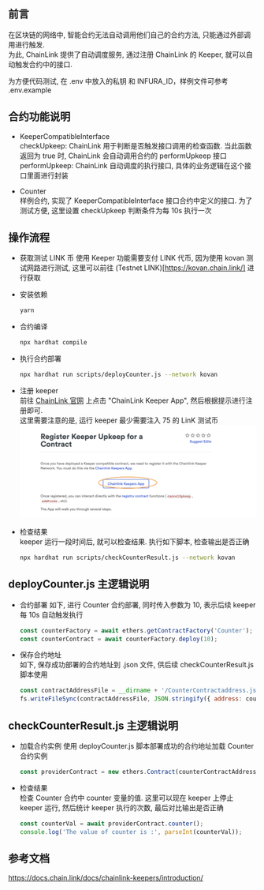 ## 前言

在区块链的网络中, 智能合约无法自动调用他们自己的合约方法, 只能通过外部调用进行触发.  
为此, ChainLink 提供了自动调度服务, 通过注册 ChainLink 的 Keeper, 就可以自动触发合约中的接口.

为方便代码测试, 在 .env 中放入的私钥 和 INFURA_ID，样例文件可参考 .env.example

## 合约功能说明

- KeeperCompatibleInterface  
  checkUpkeep: ChainLink 用于判断是否触发接口调用的检查函数. 当此函数返回为 true 时, ChainLink 会自动调用合约的 performUpkeep 接口  
  performUpkeep: ChainLink 自动调度的执行接口, 具体的业务逻辑在这个接口里面进行封装

- Counter  
  样例合约, 实现了 KeeperCompatibleInterface 接口合约中定义的接口. 为了测试方便, 这里设置 checkUpkeep 判断条件为每 10s 执行一次

## 操作流程

- 获取测试 LINK 币
  使用 Keeper 功能需要支付 LINK 代币, 因为使用 kovan 测试网路进行测试, 这里可以前往 (Testnet LINK)[https://kovan.chain.link/] 进行获取

- 安装依赖

  ```bash
  yarn
  ```

- 合约编译

  ```bash
  npx hardhat compile
  ```

- 执行合约部署

  ```bash
  npx hardhat run scripts/deployCounter.js --network kovan
  ```

- 注册 keeper  
  前往 [ChainLink 官网](https://docs.chain.link/docs/chainlink-keepers/register-upkeep/) 上点击 "ChainLink Keeper App", 然后根据提示进行注册即可.  
  这里需要注意的是, 运行 keeper 最少需要注入 75 的 LinK 测试币
  ![keeper](./images/keeper.png)

- 检查结果  
  keeper 运行一段时间后, 就可以检查结果. 执行如下脚本, 检查输出是否正确

  ```bash
  npx hardhat run scripts/checkCounterResult.js --network kovan
  ```

## deployCounter.js 主逻辑说明

- 合约部署
  如下, 进行 Counter 合约部署, 同时传入参数为 10, 表示后续 keeper 每 10s 自动触发执行

  ```js
  const counterFactory = await ethers.getContractFactory('Counter');
  const counterContract = await counterFactory.deploy(10);
  ```

- 保存合约地址  
  如下, 保存成功部署的合约地址到 .json 文件, 供后续 checkCounterResult.js 脚本使用

  ```js
  const contractAddressFile = __dirname + '/CounterContractaddress.json';
  fs.writeFileSync(contractAddressFile, JSON.stringify({ address: counterContract.address }, undefined, 2));
  ```

## checkCounterResult.js 主逻辑说明

- 加载合约实例
  使用 deployCounter.js 脚本部署成功的合约地址加载 Counter 合约实例

  ```js
  const providerContract = new ethers.Contract(counterContractAddress.address, artifact.abi, provider);
  ```

- 检查结果  
  检查 Counter 合约中 counter 变量的值.
  这里可以现在 keeper 上停止 keeper 运行, 然后统计 keeper 执行的次数, 最后对比输出是否正确

  ```js
  const counterVal = await providerContract.counter();
  console.log('The value of counter is :', parseInt(counterVal));
  ```

## 参考文档

https://docs.chain.link/docs/chainlink-keepers/introduction/
